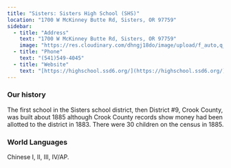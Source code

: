 ```yaml
---
title: "Sisters: Sisters High School (SHS)"
location: "1700 W McKinney Butte Rd, Sisters, OR 97759"
sidebar:
  - title: "Address"
    text: "1700 W McKinney Butte Rd, Sisters, OR 97759"
    image: "https://res.cloudinary.com/dhngj18do/image/upload/f_auto,q_auto/v1/images/activities/sisters-logo"
  - title: "Phone"
    text: "(541)549-4045"
  - title: "Website"
    text: "[https://highschool.ssd6.org/](https://highschool.ssd6.org/)"
---
```


### Our history

The first school in the Sisters school district, then District #9, Crook County, was built about 1885 although Crook County records show money had been allotted to the district in 1883. There were 30 children on the census in 1885.

### World Languages

Chinese I, II, III, IV/AP.
